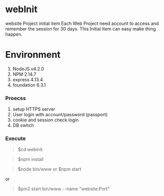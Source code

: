 # webInit
website Project initial item
Each Web Project need account to access and remember the session for 30 days. 
This Initial Item can easy make thing happen. 

# Environment
1. NodeJS v4.2.0
2. NPM 2.14.7
3. express 4.13.4
4. foundation 6.3.1

### Proecss 
1. setup HTTPS server 
2. User login with account/password (passport)
3. cookie and session check login
4. DB switch
  	
### Execute 
>$cd webinit

>$npm install 

>$node bin/www or $npm start

or

>$pm2 start bin/www --name "website:Port"
  		
   
  

  
